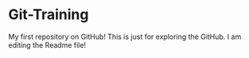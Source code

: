# Git-Training
My first repository on GitHub!
This is just for exploring the GitHub.
I am editing the Readme file!
